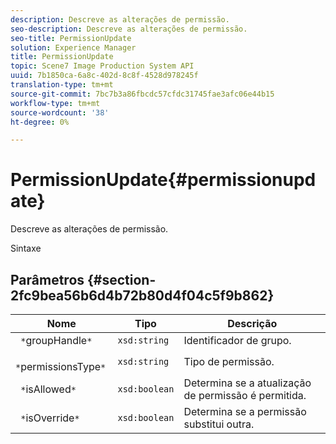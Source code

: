 ```yaml
---
description: Descreve as alterações de permissão.
seo-description: Descreve as alterações de permissão.
seo-title: PermissionUpdate
solution: Experience Manager
title: PermissionUpdate
topic: Scene7 Image Production System API
uuid: 7b1850ca-6a8c-402d-8c8f-4528d978245f
translation-type: tm+mt
source-git-commit: 7bc7b3a86fbcdc57cfdc31745fae3afc06e44b15
workflow-type: tm+mt
source-wordcount: '38'
ht-degree: 0%

---
```



# PermissionUpdate{#permissionupdate}

Descreve as alterações de permissão.

Sintaxe

## Parâmetros {#section-2fc9bea56b6d4b72b80d4f04c5f9b862}

| Nome | Tipo | Descrição |
|---|---|---|
| ` *`groupHandle`*` | `xsd:string` | Identificador de grupo. |
| ` *`permissionsType`*` | `xsd:string` | Tipo de permissão. |
| ` *`isAllowed`*` | `xsd:boolean` | Determina se a atualização de permissão é permitida. |
| ` *`isOverride`*` | `xsd:boolean` | Determina se a permissão substitui outra. |

